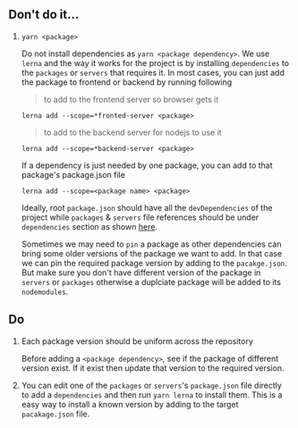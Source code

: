## Don't do it...

1. `yarn <package>`

   Do not install dependencies as `yarn <package dependency>`.
   We use `lerna` and the way it works for the project is by installing `dependencies` to the `packages` or `servers` that requires it. In most cases,
   you can just add the package to frontend or backend by running following

   > to add to the frontend server so browser gets it

   `lerna add --scope=*fronted-server <package>`

   > to add to the backend server for nodejs to use it

   `lerna add --scope=*backend-server <package>`

   If a dependency is just needed by one package, you can add to that package's package.json file

   `lerna add --scope=<package name> <package>`

   Ideally, root `package.json` should have all the `devDependencies` of the project while `packages` & `servers` file references should be under `dependencies` section as shown [here](https://github.com/cdmbase/fullstack-pro/blob/master/package.json#L67-L78).

   Sometimes we may need to `pin` a package as other dependencies can bring some older versions of the package we want to add. In that case we can pin the required package version by adding to the `pacakge.json`. But make sure you don't have different version of the package in `servers` or `packages` otherwise a duplciate package will be added to its `nodemodules`.

## Do

1. Each package version should be uniform across the repository

   Before adding a `<package dependency>`, see if the package of different version exist. If it exist then update that version to the required version.

2. You can edit one of the `packages` or `servers`'s `package.json` file directly to add a `dependencies` and then run `yarn lerna` to install them. This is a easy way to install a known version by adding to the target `pacakage.json` file.
